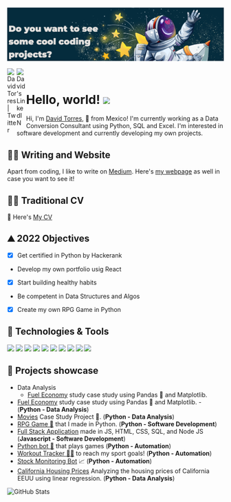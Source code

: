 [![Header](header_image.png)](https://davidtc8.github.io/My_portfolio/)

<a href="https://twitter.com/davidtorresc8">
  <img align="left" alt="David Torres | Twitter" width="22px" src="https://raw.githubusercontent.com/peterthehan/peterthehan/master/assets/twitter.svg" />
</a>
<a href="https://www.linkedin.com/in/david-tc/">
  <img align="left" alt="David's LinkedIN" width="22px" src="https://raw.githubusercontent.com/peterthehan/peterthehan/master/assets/linkedin.svg" />
</a>

<br />

# Hello, world! <img src="https://raw.githubusercontent.com/MartinHeinz/MartinHeinz/master/wave.gif" width = "40">


Hi, I'm [David Torres](https://www.linkedin.com/in/david-tc/), 🚀 from Mexico! I'm currently working as a Data Conversion Consultant using Python, SQL and Excel. I'm interested in software development and currently developing my own projects.

## ✍🏻 Writing and Website

Apart from coding, I like to write on [Medium](https://davidtorresc.medium.com/). Here's [my webpage](https://davidtc8.github.io/My_portfolio/) as well in case you want to see it! 

## 👨‍💻 Traditional CV

📝 Here's [My CV](https://drive.google.com/file/d/1GFmZVWXxNLmH60lDJfoRpzhSg8OdpRp3/view?usp=sharing)
  
## ⛰️ 2022 Objectives

- [x] Get certified in Python by Hackerank
- Develop my own portfolio usig React
- [x] Start building healthy habits
- Be competent in Data Structures and Algos
- [x] Create my own RPG Game in Python 

## 🤖 Technologies & Tools

![](https://img.shields.io/badge/Editor-VS-informational?style=flat&logo=visualstudio&logoColor=white&color=11A1FF)
![](https://img.shields.io/badge/Code-Python-informational?style=flat&logo=python&logoColor=white&color=11A1FF)
![](https://img.shields.io/badge/Code-Flask-informational?style=flat&logo=flask&logoColor=white&color=11A1FF)
![](https://img.shields.io/badge/Data-Pandas-informational?style=flat&logo=pandas&logoColor=white&color=11A1FF)
![](https://img.shields.io/badge/Code-Selenium-informational?style=flat&logo=selenium&logoColor=white&color=11A1FF)
![](https://img.shields.io/badge/Code-Javascript-informational?style=flat&logo=javascript&logoColor=white&color=11A1FF)
![](https://img.shields.io/badge/Tools-SQL-informational?style=flat&logo=postgresql&logoColor=white&color=11A1FF)
![](https://img.shields.io/badge/Editor-Pycharm-informational?style=flat&logo=pycharm&logoColor=white&color=11A1FF)
![](https://img.shields.io/badge/Code-GitHub-informational?style=flat&logo=github&logoColor=white&color=11A1FF)
![](https://img.shields.io/badge/Code-Git-informational?style=flat&logo=git&logoColor=white&color=11A1FF)

## 💼 Projects showcase

- Data Analysis 
  - [Fuel Economy](https://github.com/davidtc8/Fuel_Economy_Data_Analysis) study case study using Pandas 🐼 and Matplotlib.
- [Fuel Economy](https://github.com/davidtc8/Fuel_Economy_Data_Analysis) study case study using Pandas 🐼 and Matplotlib. - (**Python - Data Analysis**)
- [Movies](https://github.com/davidtc8/Movies_Data_Analysis) Case Study Project 🎥.  (**Python - Data Analysis**)
- [RPG Game 🎲](https://github.com/davidtc8/My_First_RPG_Game) that I made in Python. (**Python - Software Development**)
- [Full Stack Application](https://github.com/davidtc8/Food-fix) made in JS, HTML, CSS, SQL, and Node JS (**Javascript - Software Development**)
- [Python bot 🤖](https://github.com/davidtc8/Automated_game_playing_bot) that plays games (**Python - Automation**)
- [Workout Tracker 🏃‍♂️](https://github.com/davidtc8/Workout_Tracker) to reach my sport goals! (**Python - Automation**)
- [Stock Monitoring Bot](https://github.com/davidtc8/Stock-Monitoring-Project) 📈 (**Python - Automation**)
- [California Housing Prices](https://github.com/davidtc8/California-Housing-Prices) Analyzing the housing prices of California EEUU using linear regression. (**Python - Data Analysis**)

![GitHub Stats](https://github-readme-stats.vercel.app/api?username=davidtc8&theme=radical)
